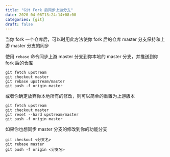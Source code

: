 ```yaml
---
title: "Git Fork 后同步上游分支"
date: 2020-04-06T13:24:14+08:00
categories: [git]
draft: false
---
```


当你 fork 一个仓库后，可以时用此方法使你 fork 后的仓库 master 分支保持和上游 master 分支的同步

使用 `rebase` 命令同步上游 master 分支到你本地的 master 分支，并推送到你 fork 后的仓库

```shell
git fetch upstream
git checkout master
git rebase upstream/master
git push -f origin master
```

或者你确定放弃你本地所有的修改，则可以简单的重置为上游版本

```shell
git fetch upstream
git checkout master
git reset --hard upstream/master
git push -f origin master
```

如果你也想同步 master 分支的修改到你的功能分支

```shell
git checkout <分支名>
git rebase master
git push -f origin <分支名>
```
